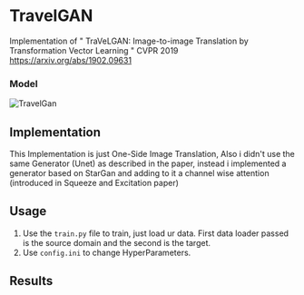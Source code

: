 # TravelGAN
Implementation of " TraVeLGAN: Image-to-image Translation by Transformation Vector Learning " CVPR 2019 https://arxiv.org/abs/1902.09631

### Model 
![TravelGan](https://github.com/Medabid1/TravelGAN/master/imgs/model.png)

## Implementation
This Implementation is just One-Side Image Translation, Also i didn't use the same Generator (Unet) as described in the paper, instead i implemented a generator based on StarGan and adding to it a channel wise attention (introduced in Squeeze and Excitation paper)


## Usage 
1. Use the `train.py` file to train, just load ur data. First data loader passed is the source domain and the second is the target.
2. Use `config.ini` to change HyperParameters.


## Results